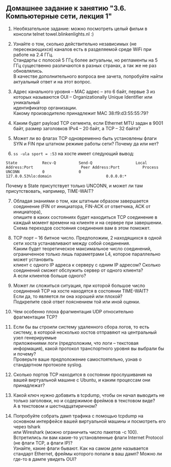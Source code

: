 ## Домашнее задание к занятию "3.6. Компьютерные сети, лекция 1"

1. Необязательное задание: можно посмотреть целый фильм в консоли telnet towel.blinkenlights.nl :)

2. Узнайте о том, сколько действительно независимых (не пересекающихся) каналов есть в разделяемой среде WiFi при работе на 2.4 ГГц.\
	Стандарты с полосой 5 ГГц более актуальны, но регламенты на 5 ГГц существенно различаются в разных странах, а так же не раз обновлялись.\
	В качестве дополнительного вопроса вне зачета, попробуйте найти актуальный ответ и на этот вопрос.

3. Адрес канального уровня – MAC адрес – это 6 байт, первые 3 из которых называются OUI – Organizationally Unique Identifier или уникальный\
	идентификатор организации.\
	Какому производителю принадлежит MAC 38:f9:d3:55:55:79?

4. Каким будет payload TCP сегмента, если Ethernet MTU задан в 9001 байт, размер заголовков IPv4 – 20 байт, а TCP – 32 байта?

5. Может ли во флагах TCP одновременно быть установлены флаги SYN и FIN при штатном режиме работы сети? Почему да или нет?

6. `ss -ula sport = :53` на хосте имеет следующий вывод:
```
State           Recv-Q          Send-Q                   Local Address:Port                     Peer Address:Port          Process
UNCONN          0               0                        127.0.0.53%lo:domain                        0.0.0.0:*
```
Почему в State присутствует только UNCONN, и может ли там присутствовать, например, TIME-WAIT?

7. Обладая знаниями о том, как штатным образом завершается соединение (FIN от инициатора, FIN-ACK от ответчика, ACK от инициатора),\
	опишите в каких состояниях будет находиться TCP соединение в каждый момент времени на клиенте и на сервере при завершении.\
	Схема переходов состояния соединения вам в этом поможет.

8. TCP порт – 16 битное число. Предположим, 2 находящихся в одной сети хоста устанавливают между собой соединения.\
	Каким будет теоретическое максимальное число соединений, ограниченное только лишь параметрами L4, которое параллельно может установить\
	клиент с одного IP адреса к серверу с одним IP адресом? Сколько соединений сможет обслужить сервер от одного клиента?\
	А если клиентов больше одного?

9. Может ли сложиться ситуация, при которой большое число соединений TCP на хосте находятся в состоянии TIME-WAIT?\
	Если да, то является ли она хорошей или плохой?\
	Подкрепите свой ответ пояснением той или иной оценки.

10. Чем особенно плоха фрагментация UDP относительно фрагментации TCP?

11. Если бы вы строили систему удаленного сбора логов, то есть систему, в которой несколько хостов отправяют на центральный узел генерируемые\
	приложениями логи (предположим, что логи – текстовая информация), какой протокол транспортного уровня вы выбрали бы и почему?\
	Проверьте ваше предположение самостоятельно, узнав о стандартном протоколе syslog.

12. Сколько портов TCP находится в состоянии прослушивания на вашей виртуальной машине с Ubuntu, и каким процессам они принадлежат?

13. Какой ключ нужно добавить в tcpdump, чтобы он начал выводить не только заголовки, но и содержимое фреймов в текстовом виде?\
	А в текстовом и шестнадцатиричном?

14. Попробуйте собрать дамп трафика с помощью tcpdump на основном интерфейсе вашей виртуальной машины и посмотреть его через tshark\
	или Wireshark (можно ограничить число пакетов -c 100). Встретились ли вам какие-то установленные флаги Internet Protocol (не флаги TCP, а флаги IP)?\
	Узнайте, какие флаги бывают. Как на самом деле называется стандарт Ethernet, фреймы которого попали в ваш дамп? Можно ли где-то в дампе увидеть OUI?